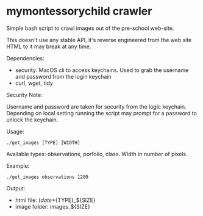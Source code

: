 # mymontessorychild crawler

Simple bash script to crawl images out of the pre-school web-site.

This doesn't use any stable API, it's reverse engineered from the web
site HTML to it may break at any time.

Dependencies:
* security: MacOS cli to access keychains. Used to grab the username
  and password from the login keychain
* curl, wget, tidy

Security Note:

Username and password are taken for security from the logic keychain.
Depending on local setting running the script may prompt for a password
to unlock the keychain.

Usage:

    ./get_images [TYPE] [WIDTH]
    
Available types: observations, porfolio, class.
Width in number of pixels.

Example:

    ./get_images observations 1200

Output:
* html file: $(date +%Y%m%d)\_montessory\_${TYPE}\_${SIZE}
* image folder: images\_${SIZE}
